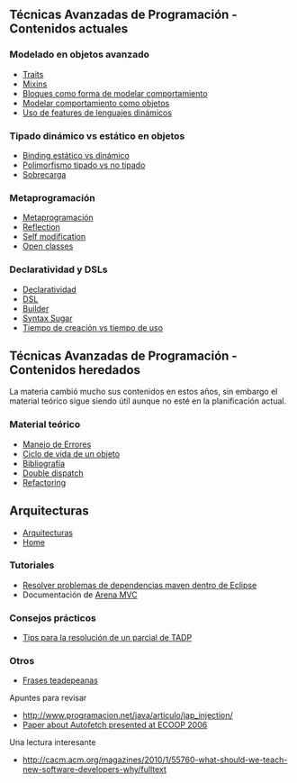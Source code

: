 Técnicas Avanzadas de Programación - Contenidos actuales
--------------------------------------------------------

### Modelado en objetos avanzado

-   [Traits](traits.md)
-   [Mixins](mixins.md)
-   [Bloques como forma de modelar comportamiento](bloques-como-forma-de-modelar-comportamiento.md)
-   [Modelar comportamiento como objetos](modelar-comportamiento-como-objetos.md)
-   [Uso de features de lenguajes dinámicos](uso-de-features-de-lenguajes-dinamicos.md)

### Tipado dinámico vs estático en objetos

-   [Binding estático vs dinámico](binding-estatico-vs-dinamico.md)
-   [Polimorfismo tipado vs no tipado](polimorfismo-tipado-vs-no-tipado.md)
-   [Sobrecarga](sobrecarga.md)

### Metaprogramación

-   [Metaprogramación](metaprogramacion.md)
-   [Reflection](reflection.md)
-   [Self modification](self-modification.md)
-   [Open classes](open-classes.md)

### Declaratividad y DSLs

-   [Declaratividad](declaratividad.md)
-   [DSL](dsl.md)
-   [Builder](builder.md)
-   [Syntax Sugar](syntax-sugar.md)
-   [Tiempo de creación vs tiempo de uso](tiempo-de-creacion-vs-tiempo-de-uso.md)

Técnicas Avanzadas de Programación - Contenidos heredados
---------------------------------------------------------

La materia cambió mucho sus contenidos en estos años, sin embargo el material teórico sigue siendo útil aunque no esté en la planificación actual.

### Material teórico

-   [Manejo de Errores](manejo-de-errores.md)
-   [Ciclo de vida de un objeto](ciclo-de-vida-de-un-objeto.md)
-   [Bibliografía](bibliografia-sobre-programacion-avanzada-orientada-a-objetos.md)
-   [Double dispatch](double-dispatch.md)
-   [Refactoring](refactoring.md)

Arquitecturas
-------------

-   [Arquitecturas](arquitecturas.md)
-   [Home](home.md)

### Tutoriales

-   [Resolver problemas de dependencias maven dentro de Eclipse](resolver-problemas-de-dependencias-maven-dentro-de-eclipse.md)
-   Documentación de [Arena MVC](arena-mvc.md)

### Consejos prácticos

-   [Tips para la resolución de un parcial de TADP](tips-para-la-resolucion-de-un-parcial-de-tadp.md)

### Otros

-   [Frases teadepeanas](frases-teadepeanas.md)

Apuntes para revisar

-   <http://www.programacion.net/java/articulo/jap_injection/>
-   [Paper about Autofetch presented at ECOOP 2006](http://www.cs.utexas.edu/~aibrahim/publications/autofetch.pdf)

Una lectura interesante

-   <http://cacm.acm.org/magazines/2010/1/55760-what-should-we-teach-new-software-developers-why/fulltext>

